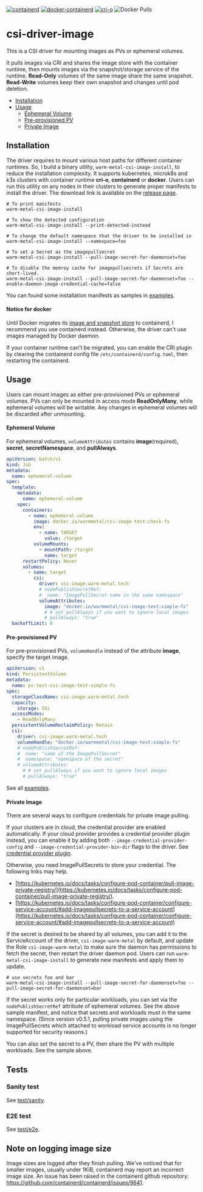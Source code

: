 [![containerd](https://github.com/warm-metal/csi-driver-image/actions/workflows/containerd.yaml/badge.svg)](https://github.com/warm-metal/csi-driver-image/actions/workflows/containerd.yaml)
[![docker-containerd](https://github.com/warm-metal/csi-driver-image/actions/workflows/docker-containerd.yaml/badge.svg)](https://github.com/warm-metal/csi-driver-image/actions/workflows/docker-containerd.yaml)
[![cri-o](https://github.com/warm-metal/csi-driver-image/actions/workflows/cri-o.yaml/badge.svg)](https://github.com/warm-metal/csi-driver-image/actions/workflows/cri-o.yaml)
![Docker Pulls](https://img.shields.io/docker/pulls/warmmetal/csi-image?color=brightgreen&logo=docker&logoColor=lightgrey&labelColor=black)

# csi-driver-image

This is a CSI driver for mounting images as PVs or ephemeral volumes.

It pulls images via CRI and shares the image store with the container runtime, 
then mounts images via the snapshot/storage service of the runtime.
**Read-Only** volumes of the same image share the same snapshot.
**Read-Write** volumes keep their own snapshot and changes until pod deletion.

- [Installation](#installation)
- [Usage](#usage)
    * [Ephemeral Volume](#ephemeral-volume)
    * [Pre-provisioned PV](#pre-provisioned-pv)
    * [Private Image](#private-image)

## Installation

The driver requires to mount various host paths for different container runtimes.
So, I build a binary utility, `warm-metal-csi-image-install`, to reduce the installation complexity.
It supports kubernetes, microk8s and k3s clusters with container runtime **cri-o**, **containerd** or **docker**.
Users can run this utility on any nodes in their clusters to generate proper manifests to install the driver.
The download link is available on the [release page](https://github.com/warm-metal/csi-driver-image/releases).

```shell script
# To print manifests
warm-metal-csi-image-install

# To show the detected configuration
warm-metal-csi-image-install --print-detected-instead

# To change the default namespace that the driver to be installed in
warm-metal-csi-image-install --namespace=foo

# To set a Secret as the imagepullsecret
warm-metal-csi-image-install --pull-image-secret-for-daemonset=foo

# To disable the memroy cache for imagepullsecrets if Secrets are short-lived.
warm-metal-csi-image-install --pull-image-secret-for-daemonset=foo --enable-daemon-image-credential-cache=false
```

You can found some installation manifests as samples in [examples](https://github.com/warm-metal/csi-driver-image/tree/master/sample).

#### Notice for docker
Until Docker migrates its [image and snapshot store](https://github.com/moby/moby/issues/38043) to containerd,
I recommend you use containerd instead. Otherwise, the driver can't use images managed by Docker daemon.

If your container runtime can't be migrated, you can enable the CRI plugin by clearing 
the containerd config file `/etc/containerd/config.toml`,
then restarting the containerd.

## Usage

Users can mount images as either pre-provisioned PVs or ephemeral volumes.
PVs can only be mounted in access mode **ReadOnlyMany**, while ephemeral volumes will be writable.
Any changes in ephemeral volumes will be discarded after unmounting.

#### Ephemeral Volume
For ephemeral volumes, `volumeAttributes` contains **image**(required), **secret**, **secretNamespace**, and **pullAlways**.

```yaml
apiVersion: batch/v1
kind: Job
metadata:
  name: ephemeral-volume
spec:
  template:
    metadata:
      name: ephemeral-volume
    spec:
      containers:
        - name: ephemeral-volume
          image: docker.io/warmmetal/csi-image-test:check-fs
          env:
            - name: TARGET
              value: /target
          volumeMounts:
            - mountPath: /target
              name: target
      restartPolicy: Never
      volumes:
        - name: target
          csi:
            driver: csi-image.warm-metal.tech
            # nodePublishSecretRef:
            #  name: "ImagePullSecret name in the same namespace"
            volumeAttributes:
              image: "docker.io/warmmetal/csi-image-test:simple-fs"
              # # set pullAlways if you want to ignore local images
              # pullAlways: "true"
  backoffLimit: 0
```

#### Pre-provisioned PV
For pre-provisioned PVs, `volumeHandle` instead of the attribute **image**, specify the target image.

```yaml
apiVersion: v1
kind: PersistentVolume
metadata:
  name: pv-test-csi-image-test-simple-fs
spec:
  storageClassName: csi-image.warm-metal.tech
  capacity:
    storage: 5Gi
  accessModes:
    - ReadOnlyMany
  persistentVolumeReclaimPolicy: Retain
  csi:
    driver: csi-image.warm-metal.tech
    volumeHandle: "docker.io/warmmetal/csi-image-test:simple-fs"
    # nodePublishSecretRef:
    #  name: "name of the ImagePullSecret"
    #  namespace: "namespace of the secret"
    # volumeAttributes:
      # # set pullAlways if you want to ignore local images
      # pullAlways: "true"
```

See all [examples](https://github.com/warm-metal/csi-driver-image/tree/master/sample).

#### Private Image

There are several ways to configure credentials for private image pulling. 

If your clusters are in cloud, the credential provider are enabled automatically.
If your cloud provider provides a credential provider plugin instead, you can enable it by adding 
both `--image-credential-provider-config` and `--image-credential-provider-bin-dir` flags to the driver.
See [credential provider plugin](https://kubernetes.io/docs/tasks/kubelet-credential-provider/kubelet-credential-provider/).

Otherwise, you need ImagePullSecrets to store your credential. The following links may help.
- [https://kubernetes.io/docs/tasks/configure-pod-container/pull-image-private-registry/](https://kubernetes.io/docs/tasks/configure-pod-container/pull-image-private-registry/).
- [https://kubernetes.io/docs/tasks/configure-pod-container/configure-service-account/#add-imagepullsecrets-to-a-service-account](https://kubernetes.io/docs/tasks/configure-pod-container/configure-service-account/#add-imagepullsecrets-to-a-service-account)

If the secret is desired to be shared by all volumes, you can add it to the ServiceAccount of the driver,
`csi-image-warm-metal` by default, and update the Role `csi-image-warm-metal` to make sure the daemon has permissions to fetch the secret,
then restart the driver daemon pod. Users can run `warm-metal-csi-image-install` to generate new manifests and apply them to update.

```shell script
# use secrets foo and bar
warm-metal-csi-image-install --pull-image-secret-for-daemonset=foo --pull-image-secret-for-daemonset=bar
```

If the secret works only for particular workloads, you can  set via the `nodePublishSecretRef` attribute of ephemeral volumes. 
See the above sample manifest, and notice that secrets and workloads must in the same namespace.
(Since version v0.5.1, pulling private images using the ImagePullSecrets which attached to workload service accounts is no longer supported for security reasons.)

You can also set the secret to a PV, then share the PV with multiple workloads. See the sample above.

## Tests

### Sanity test

See [test/sanity](https://github.com/warm-metal/csi-driver-image/tree/master/test/sanity).

### E2E test

See [test/e2e](https://github.com/warm-metal/csi-driver-image/tree/master/test/e2e).

## Note on logging image size
Image sizes are logged after they finish pulling. We've noticed that for smaller images, usually under 1KiB, containerd may report an incorrect image size. An issue has been raised in the containerd github repository: https://github.com/containerd/containerd/issues/9641.
